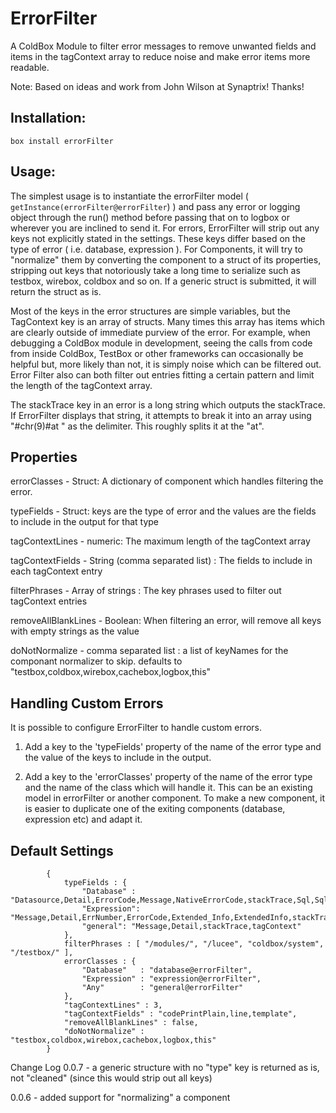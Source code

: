 # ErrorFilter
A ColdBox Module to filter error messages to remove unwanted fields and items in the tagContext array to reduce noise and make error items more readable. 

Note: Based on ideas and work from John Wilson at Synaptrix! Thanks!

## Installation:

`box install errorFilter`

## Usage: 

The simplest usage is to instantiate the errorFilter model ( `getInstance(errorFilter@errorFilter`) )
and pass any error or logging object  through the run() method before passing that on to logbox or wherever you are inclined to send it. 
For errors, ErrorFilter will strip out any keys not explicitly stated in the settings. These keys differ based on the type
of error ( i.e. database, expression ). For Components, it will try to "normalize" them by converting the component to a struct of its properties, stripping out
keys that notoriously take a long time to serialize such as testbox, wirebox, coldbox and so on. If a generic struct is submitted, it will return the struct as is. 

Most of the keys in the error structures are simple variables, but the TagContext key is an array of structs. Many times this array
has items which are clearly outside of immediate purview of the error. For example, when debugging a ColdBox module in development,
seeing the calls from code from inside ColdBox, TestBox or other frameworks can occasionally be helpful but, more likely than not, it is simply noise which can be filtered out. Error Filter
also can both filter out entries fitting a certain pattern and limit the length of the tagContext array. 

The stackTrace key in an error is a long string which outputs the stackTrace. If ErrorFilter displays that string, it attempts
to break it into an array using "#chr(9)#at " as the delimiter. This roughly splits it at the "at". 

## Properties


errorClasses - Struct: A dictionary of component which handles filtering the error. 

typeFields - Struct: keys are the type of error and the values are the fields to include in the output for that type

tagContextLines - numeric: The maximum length of the tagContext array

tagContextFields - String (comma separated list) : The fields to include in each tagContext entry

filterPhrases - Array of strings : The key phrases used to filter out tagContext entries

removeAllBlankLines - Boolean: When filtering an error, will remove all keys with empty strings as the value

doNotNormalize - comma separated list : a list of keyNames for the componant normalizer to skip. defaults to  "testbox,coldbox,wirebox,cachebox,logbox,this"

## Handling Custom Errors

It is possible to configure ErrorFilter to handle custom errors.

1. Add a key to the 'typeFields' property of the name of the error type and the value of the keys to include in the output. 

2. Add a key to the 'errorClasses' property of the name of the error type and the name of the class which will handle it. This can be an existing model in errorFilter or another component. To make a new component, it is easier to duplicate one of the exiting components (database, expression etc) and adapt it.

## Default Settings
```
        {
            typeFields : {
        		"Database" : "Datasource,Detail,ErrorCode,Message,NativeErrorCode,stackTrace,Sql,SqlState,Type,type,where",
        		"Expression": "Message,Detail,ErrNumber,ErrorCode,Extended_Info,ExtendedInfo,stackTrace,Type,TagContext",
        		"general": "Message,Detail,stackTrace,tagContext"
      		},
      		filterPhrases : [ "/modules/", "/lucee", "coldbox/system", "/testbox/" ],
      		errorClasses : {
        		"Database"   : "database@errorFilter",
        		"Expression" : "expression@errorFilter",
        		"Any"        : "general@errorFilter"
      		},
      		"tagContextLines" : 3,
      		"tagContextFields" : "codePrintPlain,line,template",
      		"removeAllBlankLines" : false,
      		"doNotNormalize" : "testbox,coldbox,wirebox,cachebox,logbox,this"
      	}
```

Change Log
0.0.7 - a generic structure with no "type" key is returned as is, not "cleaned" (since this would strip out all keys)

0.0.6 - added support for "normalizing" a component


